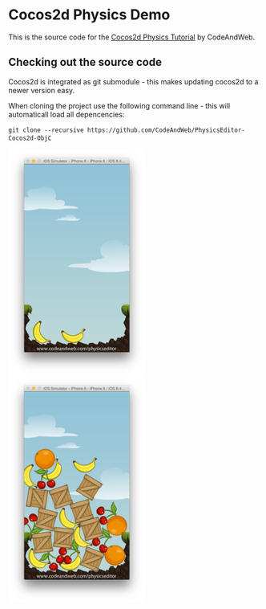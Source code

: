 # Cocos2d Physics Demo

This is the source code for the [Cocos2d Physics Tutorial](https://www.codeandweb.com/blog/2015/07/15/cocos2d-physics-tutorial) by CodeAndWeb.

## Checking out the source code 

Cocos2d is integrated as git submodule - this makes updating cocos2d to a newer version easy. 

When cloning the project use the following command line - this will automaticall load all depencencies:


```
git clone --recursive https://github.com/CodeAndWeb/PhysicsEditor-Cocos2d-ObjC
```

<img src="cocos2d-physics-tutorial-screenshot-1.png" alt="Cocos2d Physics Example Screenshot" style="height:450px">
<img src="cocos2d-physics-tutorial-screenshot-2.png" alt="Cocos2d Physics Example Screenshot" style="height:450px">


